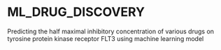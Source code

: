 # ML_DRUG_DISCOVERY
Predicting the half maximal inhibitory concentration of various drugs on tyrosine protein kinase receptor FLT3 using machine learning model
